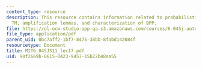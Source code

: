 ```yaml
---
content_type: resource
description: This resource contains information related to probabilistic polynomial-time
  TM, amplification lemmas, and characterization of BPP.
file: https://ol-ocw-studio-app-qa.s3.amazonaws.com/courses/6-045j-automata-computability-and-complexity-spring-2011/90f2669b06150423945715b22b48aa55_MIT6_045JS11_lec17.pdf
file_type: application/pdf
parent_uid: 0bc7aff2-1bf7-8475-38bb-8fabd142084f
resourcetype: Document
title: MIT6_045JS11_lec17.pdf
uid: 90f2669b-0615-0423-9457-15b22b48aa55
---
```

